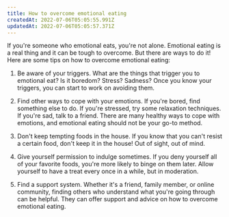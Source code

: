 ```yaml
---
title: How to overcome emotional eating
createdAt: 2022-07-06T05:05:55.991Z
updatedAt: 2022-07-06T05:05:57.371Z
---
```


If you're someone who emotional eats, you're not alone. Emotional eating is a real thing and it can be tough to overcome. But there are ways to do it! Here are some tips on how to overcome emotional eating: 

1. Be aware of your triggers. What are the things that trigger you to emotional eat? Is it boredom? Stress? Sadness? Once you know your triggers, you can start to work on avoiding them.

2. Find other ways to cope with your emotions. If you're bored, find something else to do. If you're stressed, try some relaxation techniques. If you're sad, talk to a friend. There are many healthy ways to cope with emotions, and emotional eating should not be your go-to method.

3. Don't keep tempting foods in the house. If you know that you can't resist a certain food, don't keep it in the house! Out of sight, out of mind.

4. Give yourself permission to indulge sometimes. If you deny yourself all of your favorite foods, you're more likely to binge on them later. Allow yourself to have a treat every once in a while, but in moderation.

5. Find a support system. Whether it's a friend, family member, or online community, finding others who understand what you're going through can be helpful. They can offer support and advice on how to overcome emotional eating.
